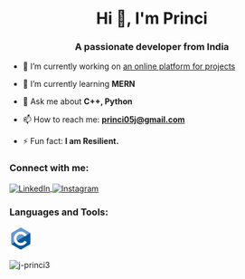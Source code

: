 <h1 align="center">Hi 👋, I'm Princi</h1>
<h3 align="center">A passionate developer from India</h3>

- 🔭 I’m currently working on [an online platform for projects](https://github.com/j-princi3/ProjectPlatform)

- 🌱 I’m currently learning **MERN**

- 💬 Ask me about **C++, Python**

- 📫 How to reach me: **princi05j@gmail.com**

- ⚡ Fun fact: **I am Resilient.**

<h3 align="left">Connect with me:</h3>
<p align="left">
  <a href="https://www.linkedin.com/in/princi-jain-501538260/" target="_blank">
    <img align="center" src="https://raw.githubusercontent.com/rahuldkjain/github-profile-readme-generator/master/src/images/icons/Social/linked-in-alt.svg" alt="LinkedIn" height="30" width="40" />
  </a>
  <a href="https://instagram.com/j_princi3" target="_blank">
    <img align="center" src="https://raw.githubusercontent.com/rahuldkjain/github-profile-readme-generator/master/src/images/icons/Social/instagram.svg" alt="Instagram" height="30" width="40" />
  </a>
</p>

<h3 align="left">Languages and Tools:</h3>
<p align="left">
  <a href="https://www.cprogramming.com/" target="_blank" rel="noreferrer">
    <img src="https://raw.githubusercontent.com/devicons/devicon/master/icons/c/c-original.svg" alt="C" width="40" height="40"/>
  </a>
  <!-- Add other language and tool icons similarly -->
</p>

<p>
  <img align="center" src="https://github-readme-stats.vercel.app/api/top-langs?username=j-princi3&show_icons=true&locale=en&layout=compact" alt="j-princi3" />
</p>
